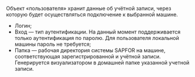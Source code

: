 Объект «пользователя» хранит данные об учётной записи, через которую будет осуществляться подключение к выбранной машине. 
- Логин; 
- Вход — тип аутентификации. На данный момент поддерживается только аутентификация по паролю. Для пользователя локальной машины пароль не требуется; 
- Папка — рабочая директория системы SAPFOR на машине, соответствующая зарегистрированной и учётной записи. Генерируется визуализатором в домашней папке указанной учетной записи.